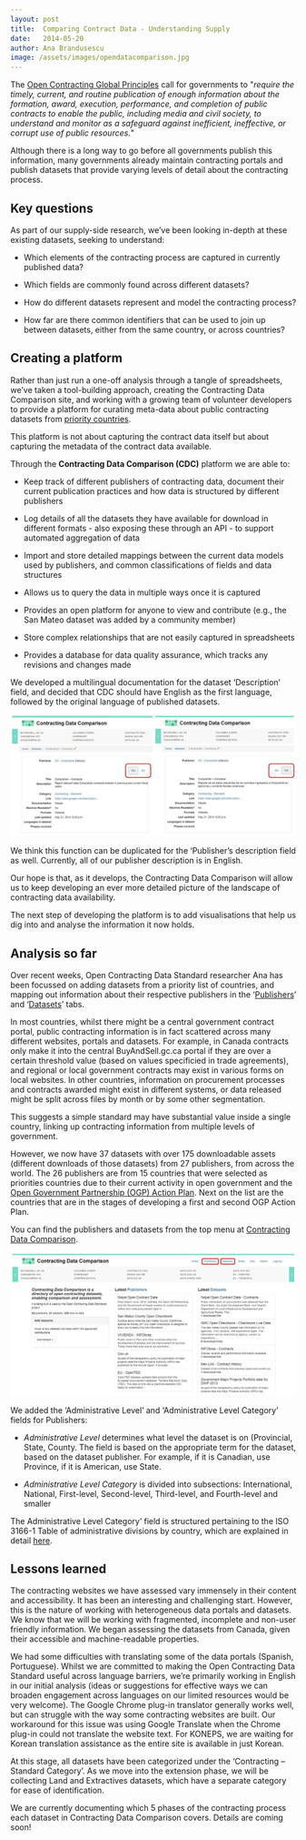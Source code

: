 ```yaml
---
layout: post
title:  Comparing Contract Data - Understanding Supply
date:   2014-05-20
author: Ana Brandusescu
image: /assets/images/opendatacomparison.jpg
---
```


The [Open Contracting Global Principles](http://www.open-contracting.org/global_principles) call for governments to "*require the timely, current, and routine publication of enough information about the formation, award, execution, performance, and completion of public contracts to enable the public, including media and civil society, to understand and monitor as a safeguard against inefficient, ineffective, or corrupt use of public resources.*"

Although there is a long way to go before all governments publish this information, many governments already maintain contracting portals and publish datasets that provide varying levels of detail about the contracting process.

## Key questions

As part of our supply-side research, we’ve been looking in-depth at these existing datasets, seeking to understand:

* Which elements of the contracting process are captured in currently published data?

* Which fields are commonly found across different datasets?

* How do different datasets represent and model the contracting process?

* How far are there common identifiers that can be used to join up between datasets, either from the same country, or across countries?

## Creating a platform

Rather than just run a one-off analysis through a tangle of spreadsheets, we’ve taken a tool-building approach, creating the Contracting Data Comparison site, and working with a growing team of volunteer developers to provide a platform for curating meta-data about public contracting datasets from [priority countries](http://open-contracting.github.io/pages/notes/datasets/priorities.html).

This platform is not about capturing the contract data itself but about capturing the metadata of the contract data available.

Through the **Contracting Data Comparison (CDC)** platform we are able to:

* Keep track of different publishers of contracting data, document their current publication practices and how data is structured by different publishers

* Log details of all the datasets they have available for download in different formats - also exposing these through an API - to support automated aggregation of data

* Import and store detailed mappings between the current data models used by publishers, and common classifications of fields and data structures

* Allows us to query the data in multiple ways once it is captured

* Provides an open platform for anyone to view and contribute (e.g., the San Mateo dataset was added by a community member)

* Store complex relationships that are not easily captured in spreadsheets

* Provides a database for data quality assurance, which tracks any revisions and changes made

We developed a multilingual documentation for the dataset ‘Description’ field, and decided that CDC should have English as the first language, followed by the original language of published datasets.

![Website Screenshot](/assets/images/2014-05-20-Supply/image_0.jpg)

We think this function can be duplicated for the ‘Publisher’s description field as well. Currently, all of our publisher description is in English.

Our hope is that, as it develops, the Contracting Data Comparison will allow us to keep developing an ever more detailed picture of the landscape of contracting data availability.

The next step of developing the platform is to add visualisations that help us dig into and analyse the information it now holds.

## Analysis so far

Over recent weeks, Open Contracting Data Standard researcher Ana has been focussed on adding datasets from a priority list of countries, and mapping out information about their respective publishers in the ‘[Publishers](http://ocds.aptivate.org/opendatacomparison/publishers/)’ and ‘[Datasets](http://ocds.aptivate.org/opendatacomparison/datasets/)’ tabs.

In most countries, whilst there might be a central government contract portal, public contracting information is in fact scattered across many different websites, portals and datasets. For example, in Canada contracts only make it into the central BuyAndSell.gc.ca portal if they are over a certain threshold value (based on values specificied in trade agreements), and regional or local government contracts may exist in various forms on local websites. In other countries, information on procurement processes and contracts awarded might exist in different systems, or data released might be split across files by month or by some other segmentation.

This suggests a simple standard may have substantial value inside a single country, linking up contracting information from multiple levels of government.

However, we now have 37 datasets with over 175 downloadable assets (different downloads of those datasets) from 27 publishers, from across the world. The 26 publishers are from 15 countries that were selected as priorities countries due to their current activity in open government and the [Open Government Partnership (OGP) Action Plan](http://www.opengovpartnership.org/how-it-works/action-plans). Next on the list are the countries that are in the stages of developing a first and second OGP Action Plan.

You can find the publishers and datasets from the top menu at [Contracting Data Comparison](http://www.google.com/url?q=http%3A%2F%2Focds.aptivate.org%2Fopendatacomparison%2F&sa=D&sntz=1&usg=AFQjCNE1kDsXBmBodRDHw9vlkb8XFxyF1A).

![Website Screenshot](/assets/images/2014-05-20-Supply/image_1.jpg)

We added the ‘Administrative Level’ and ‘Administrative Level Category’ fields for Publishers:

* *Administrative Level* determines what level the dataset is on (Provincial, State, County. The field is based on the appropriate term for the dataset, based on the dataset publisher. For example, if it is Canadian, use Province, if it is American,  use State.

* *Administrative Level Category* is divided into subsections: International, National, First-level, Second-level, Third-level, and Fourth-level and smaller

The Administrative Level Category’ field is structured pertaining to the ISO 3166-1 Table of administrative divisions by country, which are explained in detail [here](https://en.wikipedia.org/wiki/Table_of_administrative_divisions_by_country).

## Lessons learned

The contracting websites we have assessed vary immensely in their content and accessibility. It has been an interesting and challenging start. However, this is the nature of working with heterogeneous data portals and datasets. We know that we will be working with fragmented, incomplete and non-user friendly information. We began assessing the datasets from Canada, given their accessible and machine-readable properties.

We had some difficulties with translating some of the data portals (Spanish, Portuguese). Whilst we are committed to making the Open Contracting Data Standard useful across language barriers, we’re primarily working in English in our initial analysis (ideas or suggestions for effective ways we can broaden engagement across languages on our limited resources would be very welcome). The Google Chrome plug-in translator generally works well, but can struggle with the way some contracting websites are built. Our workaround for this issue was using Google Translate when the Chrome plug-in could not translate the website text. For KONEPS, we are waiting for Korean translation assistance as the entire site is available in just Korean.

At this stage, all datasets have been categorized under the ‘Contracting – Standard Category’. As we move into the extension phase, we will be collecting Land and Extractives datasets, which have a separate category for ease of identification.

We are currently documenting which 5 phases of the contracting process each dataset in Contracting Data Comparison covers. Details are coming soon!